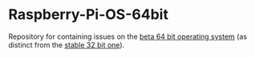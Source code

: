 # Raspberry-Pi-OS-64bit
Repository for containing issues on the [beta 64 bit operating system](https://downloads.raspberrypi.org/raspios_arm64/) (as distinct from the [stable 32 bit one](https://www.raspberrypi.org/software/)).
